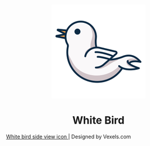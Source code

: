 <div style="text-align: center">
	<img src="./assets/whitebird.svg" width="256" height="256" />
	<h1>White Bird</h1>
</div>

<a target="_blank" href="https://www.vexels.com/vectors/preview/213505/white-bird-side-view-icon"> White bird side view icon </a> |   Designed by Vexels.com
